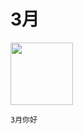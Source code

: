 # 3月

<img src="https://yhblogzone.s3.cn-east-2.jdcloud-oss.com/03/03041706_03.jpg" width="100" />


```
3月你好
```
